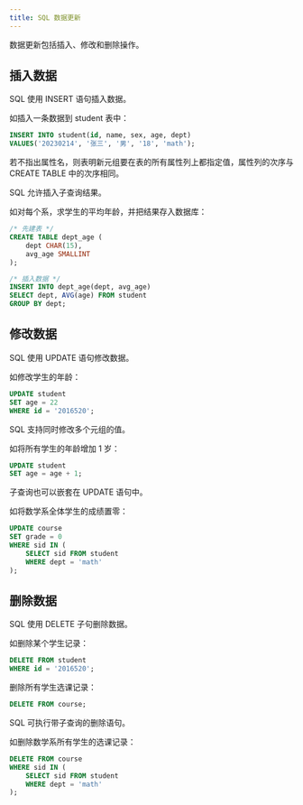 ```yaml
---
title: SQL 数据更新
---
```


数据更新包括插入、修改和删除操作。

## 插入数据

SQL 使用 INSERT 语句插入数据。

如插入一条数据到 student 表中：

```sql
INSERT INTO student(id, name, sex, age, dept)
VALUES('20230214', '张三', '男', '18', 'math');
```

若不指出属性名，则表明新元组要在表的所有属性列上都指定值，属性列的次序与 CREATE TABLE 中的次序相同。

SQL 允许插入子查询结果。

如对每个系，求学生的平均年龄，并把结果存入数据库：

```sql
/* 先建表 */
CREATE TABLE dept_age (
    dept CHAR(15),
    avg_age SMALLINT
);

/* 插入数据 */
INSERT INTO dept_age(dept, avg_age)
SELECT dept, AVG(age) FROM student
GROUP BY dept;
```

## 修改数据

SQL 使用 UPDATE 语句修改数据。

如修改学生的年龄：

```sql
UPDATE student 
SET age = 22
WHERE id = '2016520';
```

SQL 支持同时修改多个元组的值。

如将所有学生的年龄增加 1 岁：

```sql
UPDATE student
SET age = age + 1;
```

子查询也可以嵌套在 UPDATE 语句中。

如将数学系全体学生的成绩置零：

```sql
UPDATE course
SET grade = 0
WHERE sid IN (
    SELECT sid FROM student
    WHERE dept = 'math'
);
```

## 删除数据

SQL 使用 DELETE 子句删除数据。

如删除某个学生记录：

```sql
DELETE FROM student
WHERE id = '2016520';
```

删除所有学生选课记录：

```sql
DELETE FROM course;
```

SQL 可执行带子查询的删除语句。

如删除数学系所有学生的选课记录：

```sql
DELETE FROM course
WHERE sid IN (
    SELECT sid FROM student
    WHERE dept = 'math'
);
```
